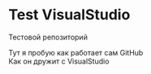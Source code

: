 # Test VisualStudio
Тестовой репозиторий

Тут я пробую как работает сам GitHub  
Как он дружит с VisualStudio
